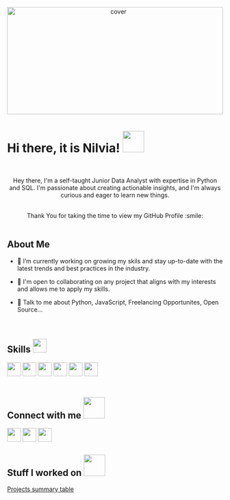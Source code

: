 <div align="center">
<img width="100%" height = "250px" src="https://raw.githubusercontent.com/rahulbanerjee26/githubProfileReadmeGenerator/main/banners/banner8.gif" alt="cover" />
</div>

<h1> Hi there, it is Nilvia! <img src = "https://raw.githubusercontent.com/rahulbanerjee26/githubProfileReadmeGenerator/main/gifs/wave.gif" width = 50px height='50px'> </h1>
<br>


<p align='center'>
Hey there, I'm a self-taught Junior Data Analyst with expertise in Python and SQL. I'm passionate about creating actionable insights, and I'm always curious and eager to learn new things.
</p>
<br>


<div size='20px' align='center'> Thank You for taking the time to view my GitHub Profile :smile: 
</div>
<br>
<h2> About Me </h2>
  
  - 🔭 I’m currently working on growing my skils and stay up-to-date with the latest trends and best practices in the industry.

- 👯 I'm open to collaborating on any project that aligns with my interests and allows me to apply my skills.

- 💬 Talk to me about Python, JavaScript, Freelancing Opportunites, Open Source...
<br>


<h2> Skills <img src = "https://raw.githubusercontent.com/rahulbanerjee26/githubProfileReadmeGenerator/main/gifs/code.gif" width = 32px height=32px> </h2>
<div display="flex" gap="12px">
  <img width ='32px' height='32px' src ='https://raw.githubusercontent.com/rahulbanerjee26/githubAboutMeGenerator/main/icons/python.svg'> 
<img width ='32px' height='32px' src ='https://raw.githubusercontent.com/rahulbanerjee26/githubAboutMeGenerator/main/icons/mysql.svg'>
<img width ='32px' height='32px' src ='https://raw.githubusercontent.com/rahulbanerjee26/githubAboutMeGenerator/main/icons/javascript.svg'>
<img width ='32px' height='32px' src ='https://raw.githubusercontent.com/rahulbanerjee26/githubAboutMeGenerator/main/icons/html.svg'>
<img width ='32px' height='32px' src ='https://raw.githubusercontent.com/rahulbanerjee26/githubAboutMeGenerator/main/icons/css.svg'>
<img width ='32px' height='32px' src ='https://raw.githubusercontent.com/rahulbanerjee26/githubAboutMeGenerator/main/icons/reactjs.svg'>
</div>

<br>


<h2> Connect with me <img src='https://raw.githubusercontent.com/rahulbanerjee26/githubProfileReadmeGenerator/main/gifs/handShake.gif' width="50px" height=50px> </h2>
<a href = 'https://www.linkedin.com/in/nilvia-a-02309720a/'> <img width = '32px' align= 'center' src="https://raw.githubusercontent.com/rahulbanerjee26/githubAboutMeGenerator/main/icons/linked-in-alt.svg"/></a> 
<a href = 'https://twitter.com/NilArj_'> <img width = '32px' align= 'center' src="https://raw.githubusercontent.com/rahulbanerjee26/githubAboutMeGenerator/main/icons/twitter.svg"/></a> 
<a href = 'https://github.com/NilArj'> <img width = '32px' align= 'center' src="https://raw.githubusercontent.com/rahulbanerjee26/githubAboutMeGenerator/main/icons/github.svg"/></a>
<br>


<h2> Stuff I worked on  <img src = "https://raw.githubusercontent.com/rahulbanerjee26/githubProfileReadmeGenerator/main/gifs/needABreak.gif" width = 50px height= 50px> </h2>
<a href="https://github.com/NilArj/Projects-overview/blob/main/README.md">Projects summary table
</a>
<br>

